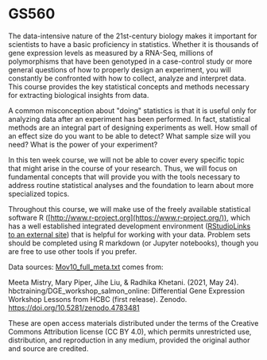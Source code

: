 # GS560

The data-intensive nature of the 21st-century biology makes it important for scientists to have a basic proficiency in statistics.  Whether it is thousands of gene expression levels as measured by a RNA-Seq, millions of polymorphisms that have been genotyped in a case-control study or more general questions of how to properly design an experiment, you will constantly be confronted with how to collect, analyze and interpret data. This course provides the key statistical concepts and methods necessary for extracting biological insights from data.

A common misconception about "doing" statistics is that it is useful only for analyzing data after an experiment has been performed.  In fact, statistical methods are an integral part of designing experiments as well.  How small of an effect size do you want to be able to detect?  What sample size will you need?  What is the power of your experiment?

In this ten week course, we will not be able to cover every specific topic that might arise in the course of your research.  Thus, we will focus on fundamental concepts that will provide you with the tools necessary to address routine statistical analyses and the foundation to learn about more specialized topics.

Throughout this course, we will make use of the freely available statistical software R ([http://www.r-project.org](https://www.r-project.org/)), which has a well established integrated development environment ([RStudioLinks to an external site](https://posit.co/download/rstudio-desktop/)) that is helpful for working with your data. Problem sets should be completed using R markdown (or Jupyter notebooks), though you are free to use other tools if you prefer. 

Data sources:
[Mov10_full_meta.txt](https://github.com/hbctraining/DGE_workshop_salmon_online/blob/master/data/Mov10_full_meta.txt) comes from:

Meeta Mistry, Mary Piper, Jihe Liu, & Radhika Khetani. (2021, May 24). hbctraining/DGE_workshop_salmon_online: Differential Gene Expression Workshop Lessons from HCBC (first release). Zenodo. https://doi.org/10.5281/zenodo.4783481

These are open access materials distributed under the terms of the Creative Commons Attribution license (CC BY 4.0), which permits unrestricted use, distribution, and reproduction in any medium, provided the original author and source are credited.
